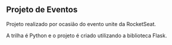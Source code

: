 ## Projeto de Eventos

Projeto realizado por ocasião do evento <nlw/> unite da RocketSeat. 

A trilha é Python e o projeto é criado utilizando a biblioteca Flask. 
